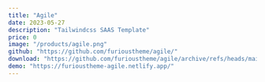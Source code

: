 ```yaml
---
title: "Agile"
date: 2023-05-27
description: "Tailwindcss SAAS Template"
price: 0
image: "/products/agile.png"
github: "https://github.com/furioustheme/agile/"
download: "https://github.com/furioustheme/agile/archive/refs/heads/main.zip"
demo: "https://furioustheme-agile.netlify.app/"
---
```


